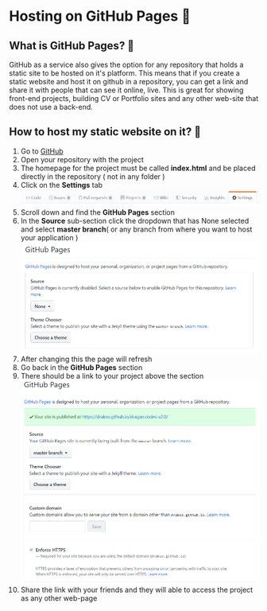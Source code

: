 # Hosting on GitHub Pages 🍉
## What is GitHub Pages? 🍏
GitHub as a service also gives the option for any repository that holds a static site to be hosted on it's platform. This means that if you create a static website and host it on github in a repository, you can get a link and share it with people that can see it online, live. This is great for showing front-end projects, building CV or Portfolio sites and any other web-site that does not use a back-end. 
## How to host my static website on it? 🍎
1. Go to [GitHub](https://github.com)
2. Open your repository with the project
3. The homepage for the project must be called **index.html** and be placed directly in the repository ( not in any folder )
4. Click on the **Settings** tab
![Settings tab](https://github.com/Drakso/SEDC-Mentorship-2019/blob/master/img/gitpages1.PNG?raw=true)
5. Scroll down and find the **GitHub Pages** section
6. In the **Source** sub-section click the dropdown that has None selected and select **master branch**( or any branch from where you want to host your application )
![GitHub Pages Section](https://github.com/Drakso/SEDC-Mentorship-2019/blob/master/img/gitpages2.PNG?raw=true)
7. After changing this the page will refresh
8. Go back in the **GitHub Pages** section
9. There should be a link to your project above the section
![Link in GitHub Pages](https://github.com/Drakso/SEDC-Mentorship-2019/blob/master/img/gitpages3.PNG?raw=true)
10. Share the link with your friends and they will able to access the project as any other web-page
